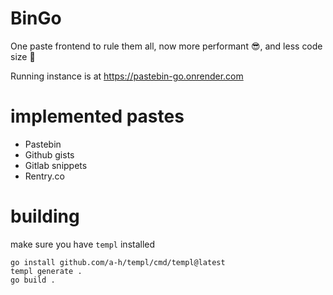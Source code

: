 # BinGo
One paste frontend to rule them all, now more performant 😎, and less code size 🚀

Running instance is at https://pastebin-go.onrender.com

# implemented pastes
- Pastebin
- Github gists
- Gitlab snippets
- Rentry.co

# building
make sure you have `templ` installed
```
go install github.com/a-h/templ/cmd/templ@latest
templ generate .
go build .
```